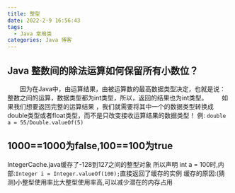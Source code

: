 ```yaml
---
title: 整型
date: 2022-2-9 16:56:43
tags:
  - Java 常用类
categories: Java 博客
---
```


## Java 整数间的除法运算如何保留所有小数位？

　　因为在Java中，由运算结果，由被运算数的最高数据类型决定，也就是说：整数之间的运算，数据类型都为int类型，所以，返回的结果也为int类型。 
　　如果我们想要返回完整的运算结果 ，我们就需要将其中一个的数据类型转换成double类型或者float类型，而不是只改变接收运算结果的数据类型！
例:
`double a = 55/Double.valueOf(5)`

## 1000==1000为false,100==100为true
IntegerCache.java缓存了-128到127之间的整型对象
所以声明 int a = 100时,内部:`Integer i = Integer.valueOf(100);`直接返回了缓存的实例
缓存的原因:(猜测)小整型使用率比大整型使用率高,可以减少潜在的内存占用
